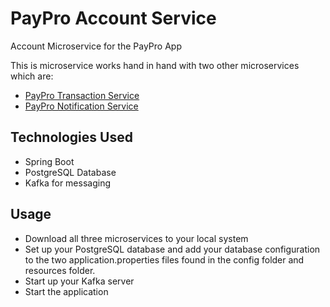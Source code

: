 # PayPro Account Service
Account Microservice for the PayPro App

This is microservice works hand in hand with two other microservices which are:
- [PayPro Transaction Service](https://github.com/Victor-Chinewubeze/paypro-transaction-service "PayPro Transacction Service")
- [PayPro Notification Service](https://github.com/Victor-Chinewubeze/paypro-notification-service "PayPro Notification Service")

## Technologies Used
- Spring Boot
- PostgreSQL Database
- Kafka for messaging

## Usage
- Download all three microservices to your local system 
- Set up your PostgreSQL database and add your database configuration to the two application.properties files found in the config folder and resources folder.
- Start up your Kafka server
- Start the application
